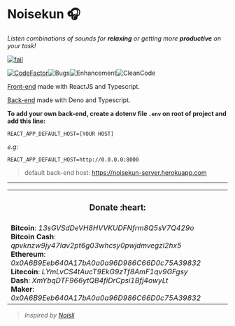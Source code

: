 # Noisekun :headphones:

_Listen combinations of sounds for **relaxing** or getting more **productive** on your task!_

[![fail](docs/page.gif)](https://mateusfg7.github.io/Noisekun/)

[![CodeFactor](https://img.shields.io/codefactor/grade/github/mateusfg7/Noisekun?style=for-the-badge&color=%2342fc3c)](https://www.codefactor.io/repository/github/mateusfg7/noisekun)![Bugs](https://img.shields.io/github/issues/mateusfg7/Noisekun/bug?color=%23fc3f3c&style=for-the-badge)![Enhancement](https://img.shields.io/github/issues/mateusfg7/Noisekun/enhancement?color=%233c5ffc&style=for-the-badge)![CleanCode](https://img.shields.io/github/issues/mateusfg7/Noisekun/clean%20code?color=%233cbffc&style=for-the-badge)

[Front-end](https://github.com/mateusfg7/Noisekun) made with ReactJS and Typescript.

[Back-end](https://github.com/mateusfg7/Noisekun-backend) made with Deno and Typescript.

**To add your own back-end, create a dotenv file `.env` on root of project and add this line:**

```dotenv
REACT_APP_DEFAULT_HOST=[YOUR HOST]
```

_e.g:_

```dotenv
REACT_APP_DEFAULT_HOST=http://0.0.0.0:8000
```

> default back-end host: https://noisekun-server.herokuapp.com

---

<table align="center">
    <tr align="center">
        <td>
            <h3>Donate :heart: </h3>
        </td>
    </tr>
    <tr>
        <td>
            <b title="BTC">Bitcoin</b>: <em title="BTC">13sGVSdDeVH8HVVKUDFNfrm8Q5sV7Q429o</em>
            <br/>
            <b title="BCH">Bitcoin Cash</b>: <em title="BCH">qpvknzw9jy47lav2pt6g03whcsy0pwjdmvegzl2hx5</em>
            <br/>
            <b title="ETH">Ethereum</b>: <em title="ETH">0x0A6B9Eeb640A17bA0a0a96D986C66D0c75A39832</em>
            <br/>
            <b title="LTC">Litecoin</b>: <em title="LTC">LYmLvCS4tAucT9EkG9zTf8AmF1qv9GFgsy</em>
            <br/>
            <b title="DASH">Dash</b>: <em title="DASH">XmYbqDTF966ytQB4fiDrCpsi1Bfj4owyLt</em>
            <br/>
            <b title="MKR">Maker</b>: <em title="MKR">0x0A6B9Eeb640A17bA0a0a96D986C66D0c75A39832</em>
        </td>
    </tr>
</table>

> _Inspired by [Noisli](https://www.noisli.com/)_
